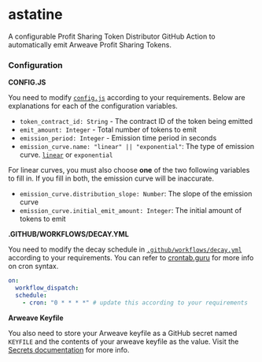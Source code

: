 # astatine

A configurable Profit Sharing Token Distributor GitHub Action to automatically emit Arweave Profit Sharing Tokens.

### Configuration

**CONFIG.JS**

You need to modify [`config.js`](config.js) according to your requirements. Below are explanations for each of the configuration variables.

- `token_contract_id: String` - The contract ID of the token being emitted
- `emit_amount: Integer` - Total number of tokens to emit
- `emission_period: Integer` - Emission time period in seconds
- `emission_curve.name: "linear" || "exponential"`: The type of emission curve. [`linear`](./math/linear.pdf) or `exponential`

For linear curves, you must also choose **one** of the two following variables to fill in. If you fill in both, the emission curve will be inaccurate.

- `emission_curve.distribution_slope: Number`: The slope of the emission curve
- `emission_curve.initial_emit_amount: Integer`: The initial amount of tokens to emit

**.GITHUB/WORKFLOWS/DECAY.YML**

You need to modify the decay schedule in [`.github/workflows/decay.yml`](.github/workflows/decay.yml) according to your requirements. You can refer to [crontab.guru](https://crontab.guru/) for more info on cron syntax.

```yml
on:
  workflow_dispatch:
  schedule:
    - cron: "0 * * * *" # update this according to your requirements
```

**Arweave Keyfile**

You also need to store your Arweave keyfile as a GitHub secret named `KEYFILE` and the contents of your arweave keyfile as the value. Visit the [Secrets documentation](https://docs.github.com/en/free-pro-team@latest/actions/reference/encrypted-secrets) for more info.
